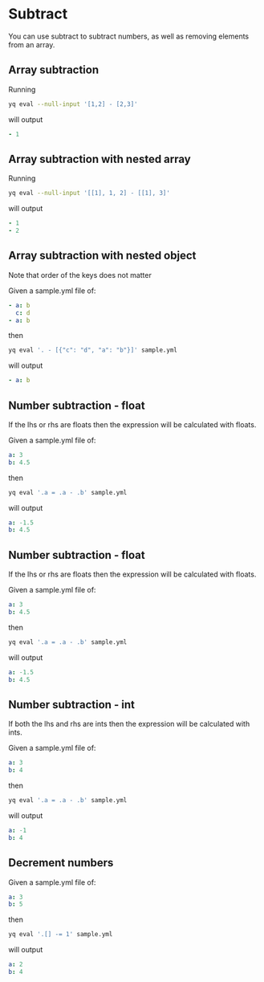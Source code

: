 # Subtract

You can use subtract to subtract numbers, as well as removing elements from an array.

## Array subtraction
Running
```bash
yq eval --null-input '[1,2] - [2,3]'
```
will output
```yaml
- 1
```

## Array subtraction with nested array
Running
```bash
yq eval --null-input '[[1], 1, 2] - [[1], 3]'
```
will output
```yaml
- 1
- 2
```

## Array subtraction with nested object
Note that order of the keys does not matter

Given a sample.yml file of:
```yaml
- a: b
  c: d
- a: b
```
then
```bash
yq eval '. - [{"c": "d", "a": "b"}]' sample.yml
```
will output
```yaml
- a: b
```

## Number subtraction - float
If the lhs or rhs are floats then the expression will be calculated with floats.

Given a sample.yml file of:
```yaml
a: 3
b: 4.5
```
then
```bash
yq eval '.a = .a - .b' sample.yml
```
will output
```yaml
a: -1.5
b: 4.5
```

## Number subtraction - float
If the lhs or rhs are floats then the expression will be calculated with floats.

Given a sample.yml file of:
```yaml
a: 3
b: 4.5
```
then
```bash
yq eval '.a = .a - .b' sample.yml
```
will output
```yaml
a: -1.5
b: 4.5
```

## Number subtraction - int
If both the lhs and rhs are ints then the expression will be calculated with ints.

Given a sample.yml file of:
```yaml
a: 3
b: 4
```
then
```bash
yq eval '.a = .a - .b' sample.yml
```
will output
```yaml
a: -1
b: 4
```

## Decrement numbers
Given a sample.yml file of:
```yaml
a: 3
b: 5
```
then
```bash
yq eval '.[] -= 1' sample.yml
```
will output
```yaml
a: 2
b: 4
```


